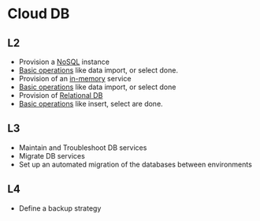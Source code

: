 # Cloud DB  
## L2  
- Provision a [NoSQL](https://github.com/o-lenczyk/peex/blob/main/CloudDB/firestore.tf#L1) instance
- [Basic operations](scripts/firestore.py) like data import, or select done.
- Provision of an [in-memory](https://github.com/o-lenczyk/peex/blob/d87a3344e7dc2b7045daa2a63dff43f57b6ff450/CloudDB/memorystore.tf#L1) service
- [Basic operations](gifs/redis.gif) like data import, or select done
- Provision of [Relational DB](https://github.com/o-lenczyk/peex/blob/d87a3344e7dc2b7045daa2a63dff43f57b6ff450/CloudDB/cloudsql.tf#L1)
- [Basic operations](gifs/sql.gif) like insert, select are done.

## L3  
- Maintain and Troubleshoot DB services
- Migrate DB services
- Set up an automated migration of the databases between environments

## L4
- Define a backup strategy

